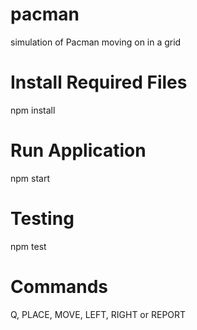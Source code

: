 # pacman
simulation of Pacman moving on in a grid

# Install Required Files
npm install

# Run Application
npm start

# Testing
npm test

# Commands
Q, PLACE, MOVE, LEFT, RIGHT or REPORT 



